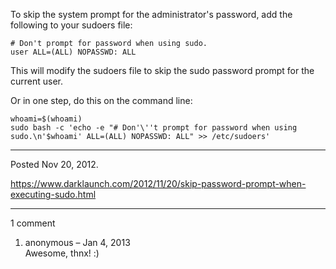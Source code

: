 To skip the system prompt for the administrator's password, add the following to your sudoers file:

```
# Don't prompt for password when using sudo.
user ALL=(ALL) NOPASSWD: ALL
```

This will modify the sudoers file to skip the sudo password prompt for the current user.

Or in one step, do this on the command line:

```
whoami=$(whoami)
sudo bash -c 'echo -e "# Don'\''t prompt for password when using sudo.\n'$whoami' ALL=(ALL) NOPASSWD: ALL" >> /etc/sudoers'
```

---

Posted Nov 20, 2012.

https://www.darklaunch.com/2012/11/20/skip-password-prompt-when-executing-sudo.html

---

1 comment

<ol>
    <li>
        <div>
            anonymous &ndash; Jan 4, 2013
            <div>
Awesome, thnx! :)
            </div>
        </div>
    </li>
</ol>
